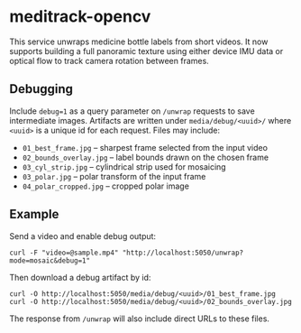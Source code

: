 # meditrack-opencv
This service unwraps medicine bottle labels from short videos. It now supports
building a full panoramic texture using either device IMU data or optical flow
to track camera rotation between frames.

## Debugging
Include `debug=1` as a query parameter on `/unwrap` requests to save
intermediate images. Artifacts are written under `media/debug/<uuid>/`
where `<uuid>` is a unique id for each request. Files may include:

- `01_best_frame.jpg` – sharpest frame selected from the input video
- `02_bounds_overlay.jpg` – label bounds drawn on the chosen frame
- `03_cyl_strip.jpg` – cylindrical strip used for mosaicing
- `03_polar.jpg` – polar transform of the input frame
- `04_polar_cropped.jpg` – cropped polar image

## Example
Send a video and enable debug output:

```
curl -F "video=@sample.mp4" "http://localhost:5050/unwrap?mode=mosaic&debug=1"
```

Then download a debug artifact by id:

```
curl -O http://localhost:5050/media/debug/<uuid>/01_best_frame.jpg
curl -O http://localhost:5050/media/debug/<uuid>/02_bounds_overlay.jpg
```

The response from `/unwrap` will also include direct URLs to these files.
